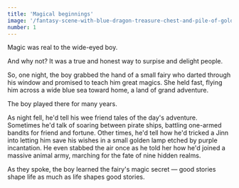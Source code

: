 ```yaml
---
title: 'Magical beginnings'
image: '/fantasy-scene-with-blue-dragon-treasure-chest-and-pile-of-golden-coins-d-illustration-707801968.jpg'
number: 1
---
```


Magic was real to the wide-eyed boy.

And why not? It was a true and honest way to surpise and delight people.

So, one night, the boy grabbed the hand of a small fairy who darted through his window and promised to teach him great magics. She held fast, flying him across a wide blue sea toward home, a land of grand adventure.

The boy played there for many years.

As night fell, he'd tell his wee friend tales of the day's adventure. Sometimes he'd talk of soaring between pirate ships, battling one-armed bandits for friend and fortune. Other times, he'd tell how he'd tricked a Jinn into letting him save his wishes in a small golden lamp etched by purple incantation. He even stabbed the air once as he told her how he'd joined a massive animal army, marching for the fate of nine hidden realms. 

As they spoke, the boy learned the fairy's magic secret — good stories shape life as much as life shapes good stories. 